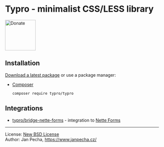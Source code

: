 
# Typro - minimalist CSS/LESS library

<a href="https://www.janpecha.cz/donate/"><img src="https://buymecoffee.intm.org/img/donate-banner.v1.svg" alt="Donate" height="100"></a>


## Installation

[Download a latest package](https://github.com/typro/typro/releases) or use a package manager:

* [Composer](https://getcomposer.org/)

	```
	composer require typro/typro
	```


## Integrations

* [typro/bridge-nette-forms](https://github.com/typro/bridge-nette-forms) - integration to [Nette Forms](https://github.com/nette/forms)

------------------------------

License: [New BSD License](license.md)
<br>Author: Jan Pecha, https://www.janpecha.cz/
